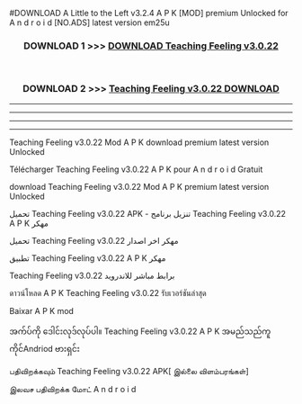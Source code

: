#DOWNLOAD A Little to the Left v3.2.4 A P K [MOD] premium Unlocked for A n d r o i d [NO.ADS] latest version em25u 



<div align="center">

<h3>DOWNLOAD 1 >>> <a href="https://getmod1.web.app/?judule=Btd Battles">DOWNLOAD Teaching Feeling v3.0.22</a></h3><br>

<h3>DOWNLOAD 2 >>> <a href="https://getmod1.web.app/?judule=Btd Battles">Teaching Feeling v3.0.22 DOWNLOAD </a></h3>

</div>


----------------------------------------------------------

----------------------------------------------------------

----------------------------------------------------------

----------------------------------------------------------


Teaching Feeling v3.0.22 Mod A P K download premium latest version Unlocked

Télécharger Teaching Feeling v3.0.22 A P K pour A n d r o i d Gratuit

download Teaching Feeling v3.0.22 Mod A P K premium latest version Unlocked

تحميل Teaching Feeling v3.0.22 APK - تنزيل برنامج Teaching Feeling v3.0.22 A P K مهكر

تحميل Teaching Feeling v3.0.22 مهكر اخر اصدار

تطبيق Teaching Feeling v3.0.22 A P K مهكر

Teaching Feeling v3.0.22 برابط مباشر للاندرويد

ดาวน์โหลด A P K Teaching Feeling v3.0.22 รับเวอร์ชันล่าสุด

Baixar A P K mod

အက်ပ်ကို ဒေါင်းလုဒ်လုပ်ပါ။ Teaching Feeling v3.0.22 A P K အမည်သည်ကူကိုင်Andriod ဗားရှင်း

பதிவிறக்கவும் Teaching Feeling v3.0.22 APK[ இல்லை விளம்பரங்கள்] 
 
இலவச பதிவிறக்க மோட் A n d r o i d



